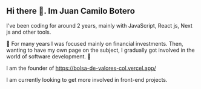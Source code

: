 
## Hi there 👋. Im Juan Camilo Botero

I've been coding for around 2 years, mainly with JavaScript, React js, Next js and other tools.

 💬 For many years I was focused mainly on financial investments. Then, wanting to have my own page on the subject, I gradually got involved in the world of software development.  💬
 
I am the founder of https://bolsa-de-valores-col.vercel.app/

I am currently looking to get more involved in front-end projects.


